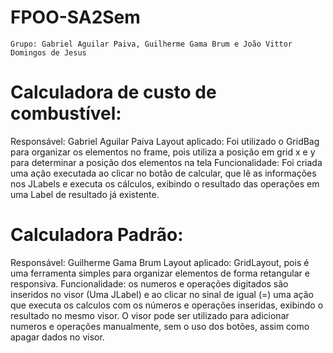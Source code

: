 # FPOO-SA2Sem
    Grupo: Gabriel Aguilar Paiva, Guilherme Gama Brum e João Vittor Domingos de Jesus

# Calculadora de custo de combustível:
Responsável: Gabriel Aguilar Paiva
Layout aplicado: Foi utilizado o GridBag para organizar os elementos no frame, pois utiliza a posição em grid x e y para determinar a posição dos elementos na tela
Funcionalidade: Foi criada uma ação executada ao clicar no botão de calcular, que lê as informações nos JLabels e executa os cálculos, exibindo o resultado das operações em uma Label de resultado já existente.

# Calculadora Padrão:
Responsável: Guilherme Gama Brum
Layout aplicado: GridLayout, pois é uma ferramenta simples para organizar elementos de forma retangular e responsiva.
Funcionalidade: os numeros e operações digitados são inseridos no visor (Uma JLabel) e ao clicar no sinal de igual (=) uma ação que executa os calculos com os números e operações inseridas, exibindo o resultado no mesmo visor. O visor pode ser utilizado para adicionar numeros e operações manualmente, sem o uso dos botões, assim como apagar dados no visor.
